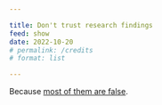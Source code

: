```yaml
---

title: Don't trust research findings
feed: show
date: 2022-10-20
# permalink: /credits
# format: list

---
```


Because [most of them are false](https://www.ncbi.nlm.nih.gov/pmc/articles/PMC1182327/).
